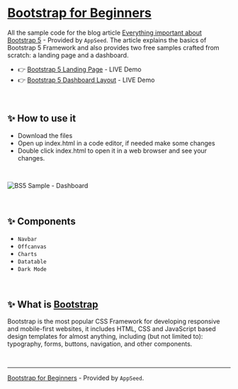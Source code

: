 # [Bootstrap for Beginners](https://blog.appseed.us/bootstrap-for-beginners-with-examples/)

All the sample code for the blog article [Everything important about Bootstrap 5](https://blog.appseed.us/bootstrap-for-beginners-with-examples/) - Provided by `AppSeed`.
The article explains the basics of Bootstrap 5 Framework and also provides two free samples crafted from scratch: a landing page and a dashboard.

- 👉 [Bootstrap 5 Landing Page](https://sample-bootstrap-landing-page.appseed-srv1.com/) - LIVE Demo
- 👉 [Bootstrap 5 Dashboard Layout](https://sample-bootstrap-dashboard.appseed-srv1.com/) - LIVE Demo

<br />

## ✨ How to use it 

- Download the files
- Open up index.html in a code editor, if needed make some changes
- Double click index.html to open it in a web browser and see your changes.

<br />

![BS5 Sample - Dashboard](https://user-images.githubusercontent.com/51070104/168034064-5fab9b98-eaac-46aa-b8d6-087d7ce0422c.png)

<br />

## ✨ Components

- `Navbar` 
- `Offcanvas`
- `Charts`
- `Datatable`
- `Dark Mode`

<br />

## ✨ What is [Bootstrap](https://www.admin-dashboards.com/bootstrap-5-templates/)

Bootstrap is the most popular CSS Framework for developing responsive and mobile-first websites, it includes HTML, CSS and JavaScript based design templates for almost anything, including (but not limited to): typography, forms, buttons, navigation, and other components.

<br />

--- 
[Bootstrap for Beginners](https://blog.appseed.us/bootstrap-for-beginners-with-examples/) - Provided by `AppSeed`.
